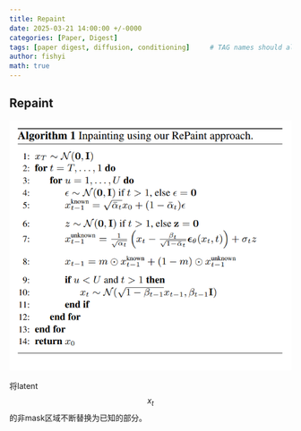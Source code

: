 ```yaml
---
title: Repaint
date: 2025-03-21 14:00:00 +/-0000
categories: [Paper, Digest]
tags: [paper digest, diffusion, conditioning]     # TAG names should always be lowercase
author: fishyi
math: true
---
```


## Repaint

![algorithm](/assets/post/repaint/algorithm.png)

将latent$$x_t$$的非mask区域不断替换为已知的部分。
